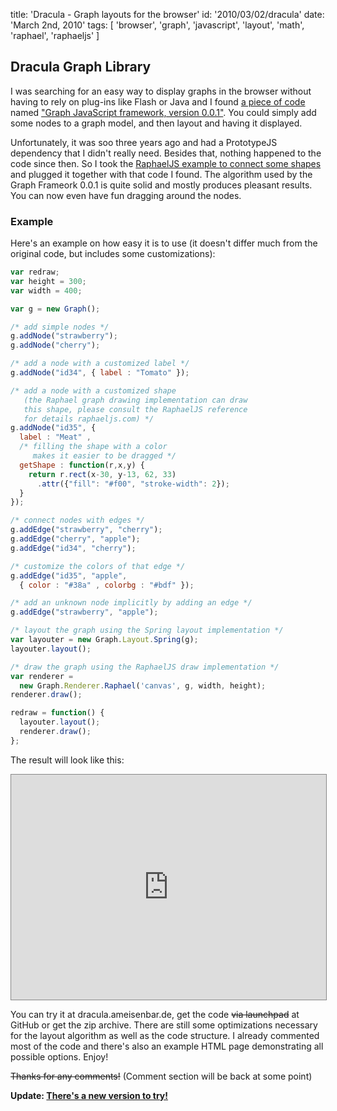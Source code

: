 title: 'Dracula - Graph layouts for the browser'
id: '2010/03/02/dracula'
date: 'March 2nd, 2010'
tags: [ 'browser', 'graph', 'javascript', 'layout', 'math', 'raphael', 'raphaeljs' ]


## Dracula Graph Library

I was searching for an easy way to display graphs in the browser without having to rely on plug-ins like Flash or Java and I found <a href="http://snipplr.com/view/1950/graph-javascript-framework-version-001/">a piece of code</a> named <a href="http://ajaxian.com/archives/new-javascriptcanvas-graph-library">"Graph JavaScript framework, version 0.0.1"</a>. You could simply add some nodes to a graph model, and then layout and having it displayed.

Unfortunately, it was soo three years ago and had a PrototypeJS dependency that I didn't really need. Besides that, nothing happened to the code since then. So I took the <a href="http://raphaeljs.com/graffle.html">RaphaelJS example to connect some shapes</a> and plugged it together with that code I found. The algorithm used by the Graph Frameork 0.0.1 is quite solid and mostly produces pleasant results. You can now even have fun dragging around the nodes.

### Example

Here's an example on how easy it is to use (it doesn't differ much from the original code, but includes some customizations):

```js
var redraw;
var height = 300;
var width = 400;

var g = new Graph();

/* add simple nodes */
g.addNode("strawberry");
g.addNode("cherry");

/* add a node with a customized label */
g.addNode("id34", { label : "Tomato" });

/* add a node with a customized shape
   (the Raphael graph drawing implementation can draw
   this shape, please consult the RaphaelJS reference
   for details raphaeljs.com) */
g.addNode("id35", {
  label : "Meat" ,
  /* filling the shape with a color
     makes it easier to be dragged */
  getShape : function(r,x,y) {
    return r.rect(x-30, y-13, 62, 33)
      .attr({"fill": "#f00", "stroke-width": 2});
  }
});

/* connect nodes with edges */
g.addEdge("strawberry", "cherry");
g.addEdge("cherry", "apple");
g.addEdge("id34", "cherry");

/* customize the colors of that edge */
g.addEdge("id35", "apple",
  { color : "#38a" , colorbg : "#bdf" });

/* add an unknown node implicitly by adding an edge */
g.addEdge("strawberry", "apple");

/* layout the graph using the Spring layout implementation */
var layouter = new Graph.Layout.Spring(g);
layouter.layout();

/* draw the graph using the RaphaelJS draw implementation */
var renderer =
  new Graph.Renderer.Raphael('canvas', g, width, height);
renderer.draw();

redraw = function() {
  layouter.layout();
  renderer.draw();
};
```

The result will look like this:

<iframe src="http://dracula.ameisenbar.de/index.html" width="100%" height="360" style="border:1px solid #888; background-color:white;"></iframe>

You can try it at dracula.ameisenbar.de, get the code <strike>via launchpad</strike> at GitHub or get the zip archive. There are still some optimizations necessary for the layout algorithm as well as the code structure. I already commented most of the code and there's also an example HTML page demonstrating all possible options. Enjoy!

<strike>Thanks for any comments!</strike> (Comment section will be back at some point)

<b>Update: <a href="http://www.graphdracula.net">There's a new version to try!</a></b>
